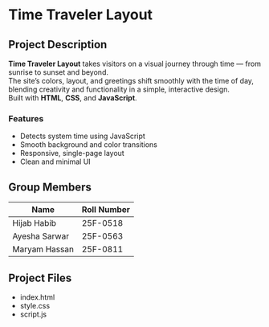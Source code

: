 #  Time Traveler Layout
##  Project Description
**Time Traveler Layout** takes visitors on a visual journey through time — from sunrise to sunset and beyond.  
The site’s colors, layout, and greetings shift smoothly with the time of day, blending creativity and functionality in a simple, interactive design.  
Built with **HTML**, **CSS**, and **JavaScript**.

###  Features
- Detects system time using JavaScript  
- Smooth background and color transitions  
- Responsive, single-page layout  
- Clean and minimal UI  

##  Group Members
| Name | Roll Number 
|------|--------------|
| Hijab Habib | 25F-0518 | 
| Ayesha Sarwar | 25F-0563 | 
| Maryam Hassan | 25F-0811 | 

##  Project Files
- index.html  
- style.css  
- script.js  
